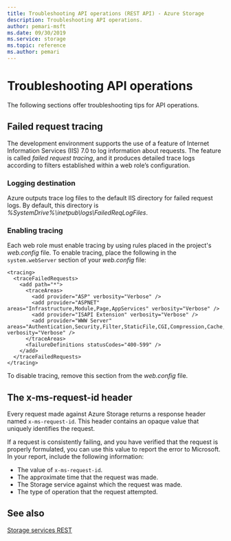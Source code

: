 ```yaml
---
title: Troubleshooting API operations (REST API) - Azure Storage
description: Troubleshooting API operations.
author: pemari-msft
ms.date: 09/30/2019
ms.service: storage
ms.topic: reference
ms.author: pemari
---
```


# Troubleshooting API operations

The following sections offer troubleshooting tips for API operations. 
  
## Failed request tracing  

The development environment supports the use of a feature of Internet Information Services (IIS) 7.0 to log information about requests. The feature is called *failed request tracing*, and it produces detailed trace logs according to filters established within a web role’s configuration.  
  
### Logging destination  

Azure outputs trace log files to the default IIS directory for failed request logs. By default, this directory is *%SystemDrive%\inetpub\logs\FailedReqLogFiles*.  
  
### Enabling tracing  

Each web role must enable tracing by using rules placed in the project's *web.config* file. To enable tracing, place the following in the `system.webServer` section of your *web.config* file:  
  
```  
<tracing>  
  <traceFailedRequests>  
    <add path="*">  
      <traceAreas>  
        <add provider="ASP" verbosity="Verbose" />  
        <add provider="ASPNET" areas="Infrastructure,Module,Page,AppServices" verbosity="Verbose" />  
        <add provider="ISAPI Extension" verbosity="Verbose" />  
        <add provider="WWW Server" areas="Authentication,Security,Filter,StaticFile,CGI,Compression,Cache,RequestNotifications,Module" verbosity="Verbose" />  
      </traceAreas>  
      <failureDefinitions statusCodes="400-599" />  
    </add>  
  </traceFailedRequests>  
</tracing>  
```  
  
To disable tracing, remove this section from the *web.config* file.  
  
## The x-ms-request-id header  

Every request made against Azure Storage returns a response header named `x-ms-request-id`. This header contains an opaque value that uniquely identifies the request.  
  
If a request is consistently failing, and you have verified that the request is properly formulated, you can use this value to report the error to Microsoft. In your report, include the following information:

- The value of `x-ms-request-id`.
- The approximate time that the request was made.
- The Storage service against which the request was made.
- The type of operation that the request attempted.  
  
## See also  

[Storage services REST](Azure-Storage-Services-REST-API-Reference.md)